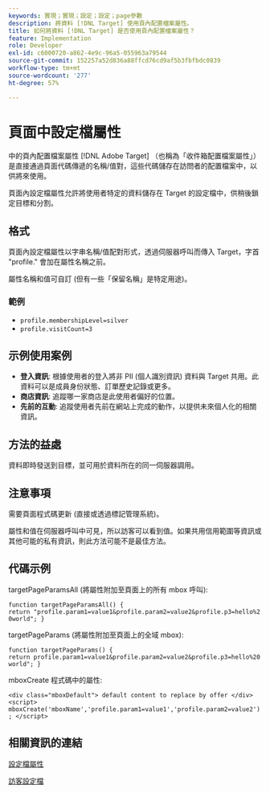 ```yaml
---
keywords: 實現；實現；設定；設定；page參數
description: 將資料 [!DNL Target] 使用頁內配置檔案屬性。
title: 如何將資料 [!DNL Target] 是否使用頁內配置檔案屬性？
feature: Implementation
role: Developer
exl-id: c6000720-a862-4e9c-96a5-055963a79544
source-git-commit: 152257a52d836a88ffcd76cd9af5b3fbfbdc0839
workflow-type: tm+mt
source-wordcount: '277'
ht-degree: 57%

---
```


# 頁面中設定檔屬性

中的頁內配置檔案屬性 [!DNL Adobe Target] （也稱為「收件箱配置檔案屬性」）是直接通過頁面代碼傳遞的名稱/值對，這些代碼儲存在訪問者的配置檔案中，以供將來使用。

頁面內設定檔屬性允許將使用者特定的資料儲存在 Target 的設定檔中，供稍後鎖定目標和分割。

## 格式

頁面內設定檔屬性以字串名稱/值配對形式，透過伺服器呼叫而傳入 Target，字首 &quot;profile.&quot; 會加在屬性名稱之前。

屬性名稱和值可自訂 (但有一些「保留名稱」是特定用途)。

### 範例

* `profile.membershipLevel=silver`
* `profile.visitCount=3`

## 示例使用案例

* **登入資訊**: 根據使用者的登入將非 PII (個人識別資訊) 資料與 Target 共用。此資料可以是成員身份狀態、訂單歷史記錄或更多。
* **商店資訊**: 追蹤哪一家商店是此使用者偏好的位置。
* **先前的互動**: 追蹤使用者先前在網站上完成的動作，以提供未來個人化的相關資訊。

## 方法的益處

資料即時發送到目標，並可用於資料所在的同一伺服器調用。

## 注意事項

需要頁面程式碼更新 (直接或透過標記管理系統)。

屬性和值在伺服器呼叫中可見，所以訪客可以看到值。如果共用信用範圍等資訊或其他可能的私有資訊，則此方法可能不是最佳方法。

## 代碼示例

targetPageParamsAll (將屬性附加至頁面上的所有 mbox 呼叫):

`function targetPageParamsAll() { return "profile.param1=value1&profile.param2=value2&profile.p3=hello%20world"; }`

targetPageParams (將屬性附加至頁面上的全域 mbox):

`function targetPageParams() { return profile.param1=value1&profile.param2=value2&profile.p3=hello%20world"; }`

mboxCreate 程式碼中的屬性:

`<div class="mboxDefault"> default content to replace by offer </div> <script> mboxCreate('mboxName','profile.param1=value1','profile.param2=value2'); </script>`

## 相關資訊的連結

[設定檔屬性](/help/main/c-target/c-visitor-profile/profile-parameters.md#concept_01A30B4762D64CD5946B3AA38DC8A201)

[訪客設定檔](/help/main/c-target/c-audiences/c-target-rules/visitor-profile.md#concept_E972690B9A4C4372A34229FA37EDA38E)
